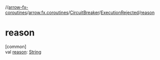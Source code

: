 //[arrow-fx-coroutines](../../../../index.md)/[arrow.fx.coroutines](../../index.md)/[CircuitBreaker](../index.md)/[ExecutionRejected](index.md)/[reason](reason.md)

# reason

[common]\
val [reason](reason.md): [String](https://kotlinlang.org/api/latest/jvm/stdlib/kotlin/-string/index.html)
